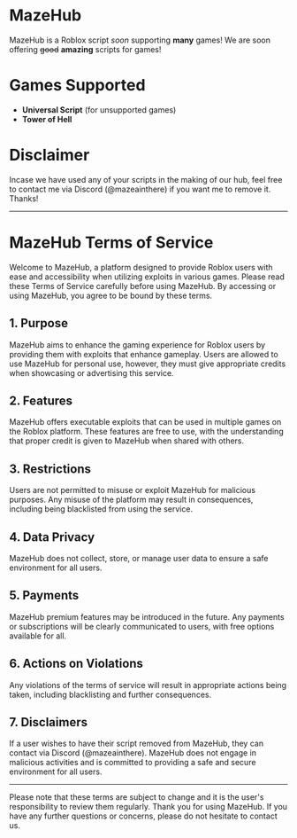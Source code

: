# MazeHub
MazeHub is a Roblox script *soon* supporting **many** games! We are soon offering ~~good~~ **amazing** scripts for games!

# Games Supported

* **Universal Script** (for unsupported games)
* **Tower of Hell**

# Disclaimer

Incase we have used any of your scripts in the making of our hub, feel free to contact me via Discord (@mazeainthere) if you want me to remove it. Thanks!

---

# MazeHub Terms of Service

Welcome to MazeHub, a platform designed to provide Roblox users with ease and accessibility when utilizing exploits in various games. Please read these Terms of Service carefully before using MazeHub. By accessing or using MazeHub, you agree to be bound by these terms.

## 1. Purpose
MazeHub aims to enhance the gaming experience for Roblox users by providing them with exploits that enhance gameplay. Users are allowed to use MazeHub for personal use, however, they must give appropriate credits when showcasing or advertising this service.

## 2. Features
MazeHub offers executable exploits that can be used in multiple games on the Roblox platform. These features are free to use, with the understanding that proper credit is given to MazeHub when shared with others.

## 3. Restrictions
Users are not permitted to misuse or exploit MazeHub for malicious purposes. Any misuse of the platform may result in consequences, including being blacklisted from using the service.

## 4. Data Privacy
MazeHub does not collect, store, or manage user data to ensure a safe environment for all users.

## 5. Payments
MazeHub premium features may be introduced in the future. Any payments or subscriptions will be clearly communicated to users, with free options available for all.

## 6. Actions on Violations
Any violations of the terms of service will result in appropriate actions being taken, including blacklisting and further consequences.

## 7. Disclaimers
If a user wishes to have their script removed from MazeHub, they can contact via Discord (@mazeainthere). MazeHub does not engage in malicious activities and is committed to providing a safe and secure environment for all users.

---

Please note that these terms are subject to change and it is the user's responsibility to review them regularly. Thank you for using MazeHub. If you have any further questions or concerns, please do not hesitate to contact us. 
